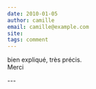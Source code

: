 ```yaml
---
date: 2010-01-05
author: camille
email: camille@example.com
site: 
tags: comment
---
```


<p>bien expliqué, très précis.<br />
Merci </p>
---